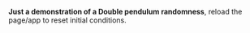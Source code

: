 **Just a demonstration of a Double pendulum randomness**, reload the page/app to reset initial conditions.
